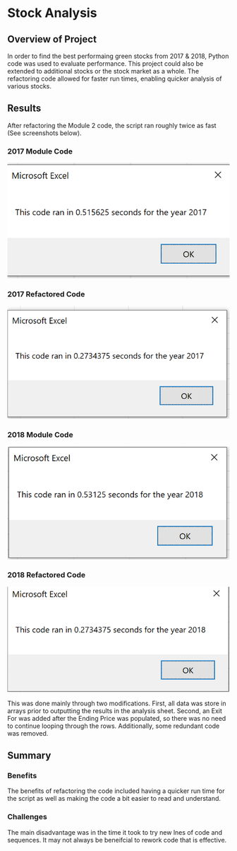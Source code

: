 # Stock Analysis

## Overview of Project
In order to find the best performaing green stocks from 2017 & 2018, Python code was used to evaluate performance.  This project could also be extended to additional stocks or the stock market as a whole. The refactoring code allowed for faster run times, enabling quicker analysis of various stocks. 

## Results
After refactoring the Module 2 code, the script ran roughly twice as fast (See screenshots below).

### 2017 Module Code

![2017 Module](https://github.com/cflavallee/stock-analysis/blob/main/Resources/2017%20Module%20Code.PNG)

### 2017 Refactored Code

![2017 Refactored](https://github.com/cflavallee/stock-analysis/blob/main/Resources/2017%20Refactored.PNG)

### 2018 Module Code

![2018 Module](https://github.com/cflavallee/stock-analysis/blob/main/Resources/2018%20Module%20Code.PNG)

### 2018 Refactored Code

![2017 Refactored](https://github.com/cflavallee/stock-analysis/blob/main/Resources/2018%20Refactored.PNG)


This was done mainly through two modifications.  First, all data was store in arrays prior to outputting the results in the analysis sheet.  Second, an Exit For was added after the Ending Price was populated, so there was no need to continue looping through the rows. Additionally, some redundant code was removed.  

## Summary

### Benefits 
The benefits of refactoring the code included having a quicker run time for the script as well as making the code a bit easier to read and understand. 

### Challenges
The main disadvantage was in the time it took to try new lnes of code and sequences.  It may not always be beneifcial to rework code that is effective. 

